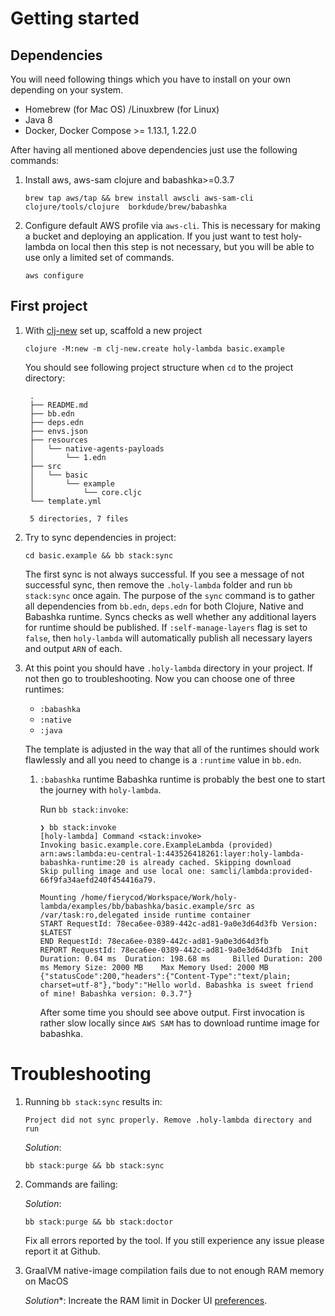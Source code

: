 # Getting started

## Dependencies
  You will need following things which you have to install on your own depending on your system.

  - Homebrew (for Mac OS) /Linuxbrew (for Linux)
  - Java 8
  - Docker, Docker Compose >= 1.13.1, 1.22.0

  After having all mentioned above dependencies just use the following commands:

  1. Install aws, aws-sam clojure and babashka>=0.3.7
     ```
     brew tap aws/tap && brew install awscli aws-sam-cli clojure/tools/clojure  borkdude/brew/babashka
     ```

  2. Configure default AWS profile via `aws-cli`. This is necessary for making a bucket and deploying an application. If you just want to test holy-lambda on local then this step is not necessary, but you will be able to use only a limited set of commands.

     ```
     aws configure
     ```

## First project 
1. With [clj-new](https://github.com/seancorfield/clj-new#getting-started) set up, scaffold a new project
  
   ```
   clojure -M:new -m clj-new.create holy-lambda basic.example 
   ```
   
   You should see following project structure when `cd` to the project directory:
   
   ```
    .
    ├── README.md
    ├── bb.edn
    ├── deps.edn
    ├── envs.json
    ├── resources
    │   └── native-agents-payloads
    │       └── 1.edn
    ├── src
    │   └── basic
    │       └── example
    │           └── core.cljc
    └── template.yml

    5 directories, 7 files
   ```
   
2. Try to sync dependencies in project:
   ```
   cd basic.example && bb stack:sync
   ```
   
   The first sync is not always successful. If you see a message of not successful sync, then remove the `.holy-lambda` folder and run `bb stack:sync` once again.
   The purpose of the `sync` command is to gather all dependencies from `bb.edn`, `deps.edn` for both Clojure, Native and Babashka runtime. Syncs checks as well whether any additional layers for runtime should be published. If `:self-manage-layers` flag is set to `false`, then `holy-lambda` will automatically publish all necessary layers and output `ARN` of each.
  
3. At this point you should have `.holy-lambda` directory in your project. If not then go to troubleshooting. Now you can choose one of three runtimes:

   - `:babashka`
   - `:native`
   - `:java`
   
   The template is adjusted in the way that all of the runtimes should work flawlessly and all you need to change is a `:runtime` value in `bb.edn`.
   
   1. `:babashka` runtime 
       Babashka runtime is probably the best one to start the journey with `holy-lambda`. 
       
       Run `bb stack:invoke`:
       ```
       ❯ bb stack:invoke
       [holy-lambda] Command <stack:invoke>
       Invoking basic.example.core.ExampleLambda (provided)
       arn:aws:lambda:eu-central-1:443526418261:layer:holy-lambda-babashka-runtime:20 is already cached. Skipping download
       Skip pulling image and use local one: samcli/lambda:provided-66f9fa34aefd240f454416a79.

       Mounting /home/fierycod/Workspace/Work/holy-lambda/examples/bb/babashka/basic.example/src as /var/task:ro,delegated inside runtime container
       START RequestId: 78eca6ee-0389-442c-ad81-9a0e3d64d3fb Version: $LATEST
       END RequestId: 78eca6ee-0389-442c-ad81-9a0e3d64d3fb
       REPORT RequestId: 78eca6ee-0389-442c-ad81-9a0e3d64d3fb  Init Duration: 0.04 ms  Duration: 198.68 ms     Billed Duration: 200 ms Memory Size: 2000 MB    Max Memory Used: 2000 MB
       {"statusCode":200,"headers":{"Content-Type":"text/plain; charset=utf-8"},"body":"Hello world. Babashka is sweet friend of mine! Babashka version: 0.3.7"}
       ```
    
       After some time you should see above output. First invocation is rather slow locally since `AWS SAM` has to download runtime image for babashka.
   


# Troubleshooting
  1. Running `bb stack:sync` results in:
     ```
     Project did not sync properly. Remove .holy-lambda directory and run
     ```
     
     *Solution*:
     ```
     bb stack:purge && bb stack:sync
     ```
   2. Commands are failing:
   
      *Solution*:
      ```
      bb stack:purge && bb stack:doctor
      ```
      
      Fix all errors reported by the tool. If you still experience any issue please report it at Github.
   3. GraalVM native-image compilation fails due to not enough RAM memory on MacOS
   
      *Solution**:
      Increate the RAM limit in Docker UI [preferences](https://docs.docker.com/docker-for-mac/#resources).
   
